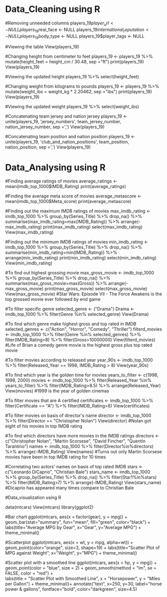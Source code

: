# Data_Cleaning using R

#Removing unneeded columns
players_19$player_url <- NULL
players_19$real_face <- NULL
players_19$international_reputation <- NULL
players_19$body_type <- NULL
players_19$player_tags <- NULL

#Viewing the table
View(players_19)

#Changing height from centimeter to feet
players_19 <- players_19 %>% 
  mutate(height_feet = height_cm / 30.48, sep ="ft")
print(players_19)
View(players_19)

#Viewing the updated height
players_19 %>% 
  select(height_feet)

#Changing weight from kilograms to pounds
players_19 <- players_19 %>% 
  mutate(weight_ibs = weight_kg * 2.20462, sep ="ibs")
print(players_19)
View(players_19)

#Viewing the updated weight
players_19 %>% 
  select(weight_ibs)

#Concatenating team jersey and nation jersey
players_19 <- unite(players_19, 'jersey_numbers', team_jersey_number, nation_jersey_number, sep =',')
View(players_19)

#Concatenating team position and nation position
players_19 <- unite(players_19, 'club_and_nation_positions', team_position, nation_position, sep =',')
View(players_19)


# Data_Analysing using R

#Finding average ratings of movies
average_ratings <- mean(imdb_top_1000$IMDB_Rating)
print(average_ratings)

#Finding the average meta score of movies
average_metascore <- mean(imdb_top_1000$Meta_score)
print(average_metascore)

#Finding out the maximum IMDB ratings of movies
max_imdb_rating <- imdb_top_1000 %>% 
  group_by(Series_Title) %>% 
  drop_na() %>% 
  summarise(max_imdb_rating=max(IMDB_Rating)) %>% 
  arrange(-max_imdb_rating)
print(max_imdb_rating)
select(max_imdb_rating)
View(max_imdb_rating)

#Finding out the minimum IMDB ratings of movies
min_imdb_rating <- imdb_top_1000 %>% 
  group_by(Series_Title) %>% 
  drop_na() %>% 
  summarise(min_imdb_rating=min(IMDB_Rating)) %>% 
  arrange(min_imdb_rating)
print(min_imdb_rating)
select(min_imdb_rating)
View(min_imdb_rating)

#To find out highest grossing movie
max_gross_movie <- imdb_top_1000 %>% 
  group_by(Series_Title) %>% 
  drop_na() %>% 
  summarise(max_gross_movie=max(Gross)) %>% 
  arrange(-max_gross_movie)
print(max_gross_movie)
select(max_gross_movie)
View(max_gross_movie)
#Star Wars: Episode VII - The Force Awakens is the top grossed movie ever followed by end game

#To filter specific genre
selected_genre <- ("Drama")
Drama <- imdb_top_1000 %>% filter(Genre %in% selected_genre)
View(Drama)

#To find which genre make highest gross and top rated in IMDB
selected_genres <- c("Action", "Horror", "Comedy", "Thriller")
filterd_movies <- imdb_top_1000 %>% filter(Genre %in% selected_genres) %>% 
  filter(IMDB_Rating>8) %>% 
  filter(Gross>10000000)
View(filterd_movies)
#Life of Brian a comedy genre movie is the highest gross plus top rated movie

#To filter movies according to released year
year_90s <- imdb_top_1000 %>% filter(Released_Year == 1998, IMDB_Rating > 8)
View(year_90s)

#To find which year is the golden time for movies
years_to_filter <- c(1998, 1999, 2000)
movies <- imdb_top_1000 %>% filter(Released_Year %in% years_to_filter) %>%
  filter(IMDB_Rating>8.5) %>% 
  arrange(Released_Year)
View(movies)
#1999 is the year of golden cinemas

#To filter movies that are A certified
certificates <- imdb_top_1000 %>% 
  filter(Certificate == "A") %>% 
  filter(IMDB_Rating>8)
View(certificates)

#To filter movies on basis of director's name
director <- imdb_top_1000 %>% filter(Director == "Christopher Nolan")
View(director)
#Nolan got eight of his movies in top IMDB rating

#To find which directors have more movies in the IMDB ratings
directors <- c("Christopher Nolan", "Martin Scorsese", "David Fincher", "Quentin Tarantino")
names <- imdb_top_1000 %>% filter(Director%in%directors) %>% arrange(-IMDB_Rating)
View(names)
#Turns out only Martin Scorsese movies have been in top IMDB rating for 10 times

#Correlating two actors' names on basis of top rated IMDB
stars <- c("Leonardo DiCaprio", "Christian Bale")
stars_name <- imdb_top_1000 %>% group_by(Series_Title) %>%
  drop_na() %>% 
  filter(Star1%in%stars) %>% 
  filter(IMDB_Rating>7) %>% 
  arrange(-IMDB_Rating)
View(stars_name)
#Dicaprio has appeared many times compare to Christian Bale


#Data_visualization using R

data(mtcars)
View(mtcars)
library(ggplot2)

#Bar chart
ggplot(mtcars, aes(x = factor(gear), y = mpg)) +
  geom_bar(stat="summary", fun="mean", fill="green", color="black") +
  labs(title="Average MPG by Gear",
       x="Gear",
       y="Average MPG") +
  theme_minimal()
  
  #Scatterplot
ggplot(mtcars, aes(x = wt, y = mpg, alpha=wt)) +
  geom_point(color="orange", size=3, shape=19) +
  labs(title="Scatter Plot of MPG against Weight",
       x="Weight",
       y="MPG") +
  theme_minimal()

#Scatter plot with a smoothed line
ggplot(mtcars, aes(x = hp, y = mpg)) +
  geom_point(color = "blue", size = 2) +
  geom_smooth(method = "lm", se = FALSE, color = "red") +  
  labs(title = "Scatter Plot with Smoothed Line",
       x = "Horsepower",
       y = "Miles per Gallon") +
  theme_minimal()+
  annotate("text", x=250, y=30, label="horse power & gallons", fontface="bold", color="darkgreen", size=4.5)
